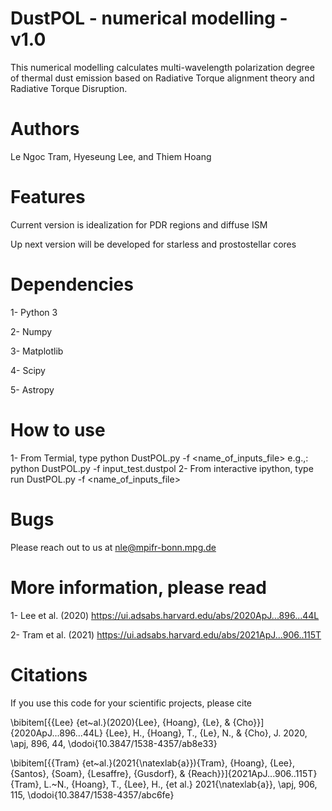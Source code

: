 # DustPOL - numerical modelling - v1.0
This numerical modelling calculates multi-wavelength polarization degree of thermal dust emission 
based on Radiative Torque alignment theory and Radiative Torque Disruption.

# Authors
Le Ngoc Tram, Hyeseung Lee, and Thiem Hoang

# Features

Current version is idealization for PDR regions and diffuse ISM

Up next version will be developed for starless and prostostellar cores

# Dependencies

1- Python 3

2- Numpy

3- Matplotlib

4- Scipy

5- Astropy

# How to use

1- From Termial, type python DustPOL.py -f <name_of_inputs_file>
                      e.g.,: python DustPOL.py -f input_test.dustpol
2- From interactive ipython, type run DustPOL.py -f <name_of_inputs_file>

# Bugs
Please reach out to us at nle@mpifr-bonn.mpg.de 

# More information, please read

1- Lee et al. (2020) https://ui.adsabs.harvard.edu/abs/2020ApJ...896...44L

2- Tram et al. (2021) https://ui.adsabs.harvard.edu/abs/2021ApJ...906..115T

# Citations
If you use this code for your scientific projects, please cite

\bibitem[{{Lee} {et~al.}(2020){Lee}, {Hoang}, {Le}, \&
  {Cho}}]{2020ApJ...896...44L}
{Lee}, H., {Hoang}, T., {Le}, N., \& {Cho}, J. 2020, \apj, 896, 44,
  \dodoi{10.3847/1538-4357/ab8e33}

\bibitem[{{Tram} {et~al.}(2021{\natexlab{a}}){Tram}, {Hoang}, {Lee}, {Santos}, 
  {Soam}, {Lesaffre}, {Gusdorf}, \& {Reach}}]{2021ApJ...906..115T}
{Tram}, L.~N., {Hoang}, T., {Lee}, H., {et al.} 2021{\natexlab{a}}, \apj, 906,
  115, \dodoi{10.3847/1538-4357/abc6fe}
